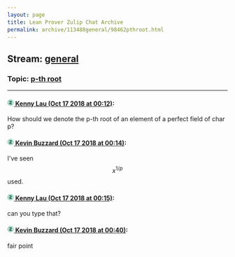 ```yaml
---
layout: page
title: Lean Prover Zulip Chat Archive 
permalink: archive/113488general/98462pthroot.html
---
```


## Stream: [general](index.html)
### Topic: [p-th root](98462pthroot.html)

---

#### [![Click to go to Zulip](../../assets/img/zulip2.png) Kenny Lau (Oct 17 2018 at 00:12)](https://leanprover.zulipchat.com/#narrow/stream/113488-general/topic/p-th%20root/near/135933565):
How should we denote the p-th root of an element of a perfect field of char p?

#### [![Click to go to Zulip](../../assets/img/zulip2.png) Kevin Buzzard (Oct 17 2018 at 00:14)](https://leanprover.zulipchat.com/#narrow/stream/113488-general/topic/p-th%20root/near/135933672):
I've seen $$x^{1/p}$$ used.

#### [![Click to go to Zulip](../../assets/img/zulip2.png) Kenny Lau (Oct 17 2018 at 00:15)](https://leanprover.zulipchat.com/#narrow/stream/113488-general/topic/p-th%20root/near/135933711):
can you type that?

#### [![Click to go to Zulip](../../assets/img/zulip2.png) Kevin Buzzard (Oct 17 2018 at 00:40)](https://leanprover.zulipchat.com/#narrow/stream/113488-general/topic/p-th%20root/near/135935114):
fair point

